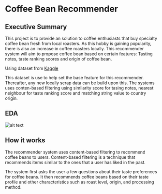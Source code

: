 # Coffee Bean Recommender

## Executive Summary
This project is to provide an solution to coffee enthusiasts that buy specialty coffee bean fresh from local roasters. As this hobby is gaining popularity, there is also an increase in coffee roasters locally. This recommender system will aim to propose coffee bean based on certain features: Tasting notes, taste ranking scores and origin of coffee bean.

Using dataset from [Kaggle](https://www.kaggle.com/datasets/hanifalirsyad/coffee-scrap-coffeereview)

This dataset is use to help set the base feature for this recommender. Thereafter, any new locally scrap data can be build upon this. The systems uses conten-based filtering using similarity score for tasing notes, nearest neighbour for taste ranking score and matching string value to country origin.

## EDA
![alt text](//image.jpg)


## How it works
The recommender system uses content-based filtering to recommend coffee beans to users. Content-based filtering is a technique that recommends items similar to the ones that a user has liked in the past.

The system first asks the user a few questions about their taste preferences for coffee beans. It then recommends coffee beans based on their taste profile and other characteristics such as roast level, origin, and processing method.

